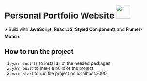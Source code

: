# Personal Portfolio Website <img src="https://github.com/tonyhristov/tonyhristov-portfolio/blob/main/public/favicon.ico" width="45" height="45"/>

⚡ Build with **JavaScript**, **React.JS**, **Styled Components** and **Framer-Motion**.

## How to run the project

1. `yarn install` to instal all of the needed packages
2. `yarn build` to make a build of the project
3. `yarn start` to run the project on localhost:3000
